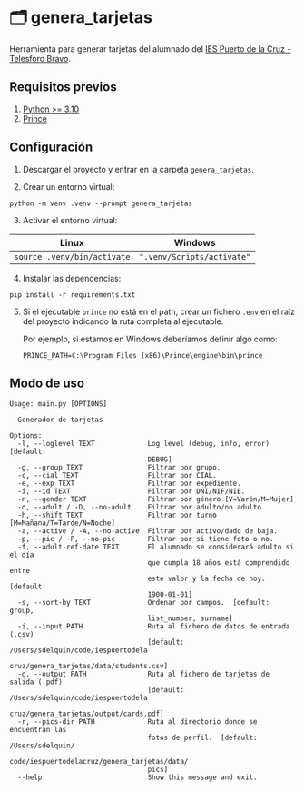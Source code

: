 # 🗂️ genera_tarjetas

Herramienta para generar tarjetas del alumnado del [IES Puerto de la Cruz - Telesforo Bravo](http://iespto.es).

## Requisitos previos

1. [Python >= 3.10](https://www.python.org/downloads/)
2. [Prince](https://www.princexml.com/download/)

## Configuración

1. Descargar el proyecto y entrar en la carpeta `genera_tarjetas`.

2. Crear un entorno virtual:

```console
python -m venv .venv --prompt genera_tarjetas
```

3. Activar el entorno virtual:

| Linux                       | Windows                    |
| --------------------------- | -------------------------- |
| `source .venv/bin/activate` | `".venv/Scripts/activate"` |

4. Instalar las dependencias:

```console
pip install -r requirements.txt
```

5. Si el ejecutable `prince` no está en el path, crear un fichero `.env` en el raíz del proyecto indicando la ruta completa al ejecutable.

   Por ejemplo, si estamos en Windows deberíamos definir algo como:

   `PRINCE_PATH=C:\Program Files (x86)\Prince\engine\bin\prince`

## Modo de uso

```
Usage: main.py [OPTIONS]

  Generador de tarjetas

Options:
  -l, --loglevel TEXT             Log level (debug, info, error)  [default:
                                  DEBUG]
  -g, --group TEXT                Filtrar por grupo.
  -c, --cial TEXT                 Filtrar por CIAL.
  -e, --exp TEXT                  Filtrar por expediente.
  -i, --id TEXT                   Filtrar por DNI/NIF/NIE.
  -n, --gender TEXT               Filtrar por género [V=Varón/M=Mujer]
  -d, --adult / -D, --no-adult    Filtrar por adulto/no adulto.
  -h, --shift TEXT                Filtrar por turno [M=Mañana/T=Tarde/N=Noche]
  -a, --active / -A, --no-active  Filtrar por activo/dado de baja.
  -p, --pic / -P, --no-pic        Filtrar por si tiene foto o no.
  -f, --adult-ref-date TEXT       El alumnado se considerará adulto si el día
                                  que cumpla 18 años está comprendido entre
                                  este valor y la fecha de hoy.  [default:
                                  1900-01-01]
  -s, --sort-by TEXT              Ordenar por campos.  [default: group,
                                  list_number, surname]
  -i, --input PATH                Ruta al fichero de datos de entrada (.csv)
                                  [default: /Users/sdelquin/code/iespuertodela
                                  cruz/genera_tarjetas/data/students.csv]
  -o, --output PATH               Ruta al fichero de tarjetas de salida (.pdf)
                                  [default: /Users/sdelquin/code/iespuertodela
                                  cruz/genera_tarjetas/output/cards.pdf]
  -r, --pics-dir PATH             Ruta al directorio donde se encuentran las
                                  fotos de perfil.  [default: /Users/sdelquin/
                                  code/iespuertodelacruz/genera_tarjetas/data/
                                  pics]
  --help                          Show this message and exit.
```

